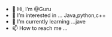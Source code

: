 - 👋 Hi, I’m @Guru
- 👀 I’m interested in ... Java,python,c++
- 🌱 I’m currently learning ...jave
- 📫 How to reach me ...

<!---
Guru322/Guru322 is a ✨ special ✨ repository because its `README.md` (this file) appears on your GitHub profile.
You can click the Preview link to take a look at your changes.
--->
